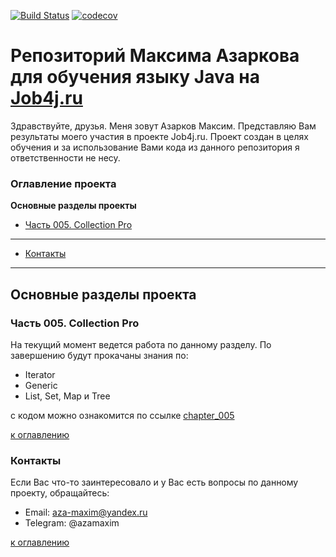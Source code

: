 [![Build Status](https://travis-ci.org/maximazarkov/job4j_junior.svg?branch=master)](https://travis-ci.org/maximazarkov/job4j_junior)
[![codecov](https://codecov.io/gh/maximazarkov/job4j_junior/branch/master/graph/badge.svg)](https://codecov.io/gh/maximazarkov/job4j_junior)

# Репозиторий Максима Азаркова для обучения языку Java на [Job4j.ru](http://Job4j.ru)
Здравствуйте, друзья. Меня зовут Азарков Максим. Представляю Вам результаты моего участия в проекте Job4j.ru.
Проект создан в целях обучения и за использование Вами кода из данного репозитория я ответственности не несу.

### Оглавление проекта
**Основные разделы проекты**
+ [Часть 005. Collection Pro](#Часть-005-Collection-Pro)

***
+ [Контакты](#Контакты)
***

## Основные разделы проекта
### Часть 005. Collection Pro
На текущий момент ведется работа по данному разделу. По завершению будут прокачаны знания по:
+ Iterator
+ Generic
+ List, Set, Map и Tree

с кодом можно ознакомится по ссылке [chapter_005](https://github.com/maximazarkov/job4j_junior/tree/master/chapter_005)

[к оглавлению](#Оглавление-проекта)

### Контакты
Если Вас что-то заинтересовало и у Вас есть вопросы по данному проекту, обращайтесь:
+ Email: aza-maxim@yandex.ru
+ Telegram: @azamaxim

[к оглавлению](#Оглавление-проекта)
